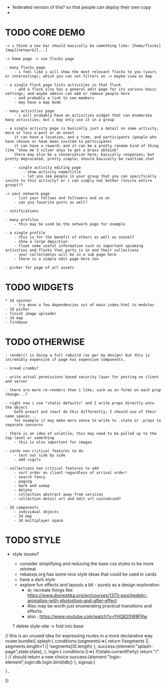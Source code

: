 
- federated version of this? so that people can deploy their own copy
- 


# TODO CORE DEMO

	-> i think a nav bar should basically be something like: [home/flocks][map][network][...]

	-> home page -> use flocks page

	- many flocks page
		- i feel like i will show the most relevant flocks to you (yours or interesting); which you can set filters on -> maybe view as map

	- a single flock page lists activities in that flock
		- and a flock also has a general edit page for its various basic settings; and maybe admins can add or remove people here
		- and probably a link to see members
		- may have a map mode

	- many activities page
		- i will probably have an activities widget that can enumerate many activities; but i may only use it in a group

	- a single activity page is basically just a detail on some activity; more or less a post or an event
		it can have a location, and a time, and participants (people who have chosen or have been invited to participate)
		it can have a reward; and it can be a pretty random kind of thing like "show me 3 silver onyx to get a brass obleisk"
		there may also be a conversation here; basically responses; but pretty deprecated, pretty simple; should basically be realtime chat

		- single activity editing page
			- show activity name/title
			- let you see people in your group that you can specifically invite to this activity? or i can simply not bother (invite entire group)??

	-> your network page
		- list your follows and followers and so on
		- can you favorite posts as well?

	- notifications

	- many profiles
		- this may be used bo the network page for example

	- a single profile
		- this is for the benefit of others as well as oneself
		- show a large depiction
		- float some useful information such as important upcoming activities and flocks that party is in and their collections
		- your collectables will be in a sub page here
		- there is a simple edit page here too

	- picker for page of art assets

# TODO WIDGETS

	* 3d spinner
		- try move a few dependencies out of main index.html to modules
	- 3d picker
	- finish image uploader
	- 3d map
	- firebase

# TODO OTHERWISE

	- render() is doing a full rebuild (as per my design) but this is incredibly expensive if page has expensive components.

	- bread crumbs?

	- write actual permissions based security layer for posting on client and server

	- there are more re-renders than i like; such as on forms on each prop change...?

	- right now i use "static defaults" and I write props directly onto the object
		both preact and react do this differently; I should use of their name spaces...
		for example it may make more sense to write to .state or .props to separate concerns

	- there is an idea of volatile; this may need to be pulled up to the top level or something
		- this is also important for images

	- cards non critical features to do
		- test out side by side
		- add sigils

	- collections non critical features to add
		- sort order on client regardless of arrival order!
		- search fancy
		- paging
		- mark and sweep
		- delete
		- collection abstract away from services
		- collection detail url and edit url customized?

	- 3d components
		- individual objects
		- 3d map
		- 3d multiplayer space

# TODO STYLE

- style issues?

	- consider simplifying and reducing the base css styles to be more minimal
	- rebassjs.org has some nice style ideas that could be used in cards
	- have a dark style
	- explore fun effects and layouts a bit - purely as a design exploration
		- ie; recreate things like https://www.domestika.org/en/courses/1373-psychedelic-animation-with-photoshop-and-after-effect
		- Also may be worth just enumerating practical transitions and effects:
		- also : https://www.youtube.com/watch?v=YHQ820W8FRw

	? delete style-site -> fold into base


// this is an unused idea for expressing routes in a more declarative way
router.bundle({
	splash:{
		conditions:(segments)=>{ return (!segments || segments.length<1 || !segments[0].length) },
		success:{element:"splash-page",state:state},
	},
	login:{
		conditions:()=>{ if(state.currentParty) return "/" } // should return a new choice
		success:{element:"login-element",login:db.login.bind(db)}
	},
	signup:{

	},
})

